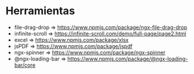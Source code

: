 # Herramientas
- file-drag-drop => https://www.npmjs.com/package/ngx-file-drag-drop
- infinite-scroll => https://infinite-scroll.com/demo/full-page/page2.html
- excel => https://www.npmjs.com/package/xlsx
- jsPDF => https://www.npmjs.com/package/jspdf
- ngx-spinner => https://www.npmjs.com/package/ngx-spinner
- @ngx-loading-bar => https://www.npmjs.com/package/@ngx-loading-bar/core
